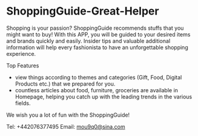 # ShoppingGuide-Great-Helper

Shopping is your passion? ShoppingGuide recommends stuffs that you might want to buy! With this APP, you will be guided to your desired items and brands quickly and easily.
Insider tips and valuable additional information will help every fashionista to have an unforgettable shopping experience.

Top Features
- view things according to themes and categories (Gift, Food, Digital Products etc.) that we prepared for you.
- countless articles about food, furniture, groceries are available in Homepage, helping you catch up with the leading trends in the various fields.

We wish you a lot of fun with the ShoppingGuide!

Tel: +442076377495
Email: mou9q0@sina.com
